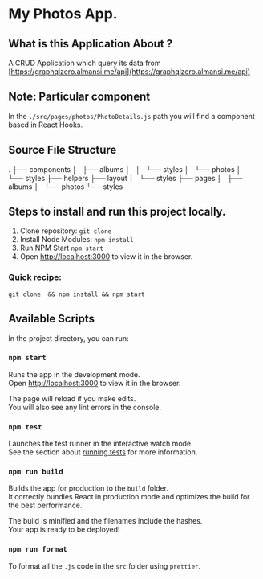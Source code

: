 # My Photos App.

## What is this Application About ?

A CRUD Application which query its data from [https://graphqlzero.almansi.me/api](https://graphqlzero.almansi.me/api)

## Note: Particular component

In the `./src/pages/photos/PhotoDetails.js` path you will find a component based in React Hooks.

## Source File Structure

.
├── components
│   ├── albums
│   │   └── styles
│   └── photos
│       └── styles
├── helpers
├── layout
│   └── styles
├── pages
│   ├── albums
│   └── photos
└── styles


## Steps to install and run this project locally.
1. Clone repository: `git clone `
2. Install Node Modules: `npm install`
3. Run NPM Start `npm start`
4. Open [http://localhost:3000](http://localhost:3000) to view it in the browser.

### Quick recipe:
```
git clone  && npm install && npm start
```

## Available Scripts

In the project directory, you can run:

### `npm start`

Runs the app in the development mode.<br />
Open [http://localhost:3000](http://localhost:3000) to view it in the browser.

The page will reload if you make edits.<br />
You will also see any lint errors in the console.

### `npm test`

Launches the test runner in the interactive watch mode.<br />
See the section about [running tests](https://facebook.github.io/create-react-app/docs/running-tests) for more information.

### `npm run build`

Builds the app for production to the `build` folder.<br />
It correctly bundles React in production mode and optimizes the build for the best performance.

The build is minified and the filenames include the hashes.<br />
Your app is ready to be deployed!

### `npm run format`

To format all the `.js` code in the `src` folder using `prettier`.

